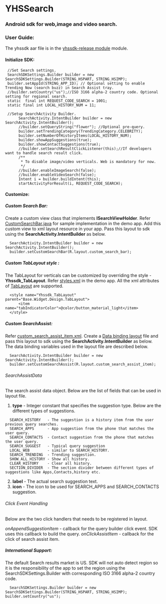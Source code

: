 # YHSSearch
### Android sdk for web,image and video search.

### User Guide:

The yhssdk aar file is in the [yhssdk-release module](./yhssdk-release) module.

#### Initialize SDK:
  ```
   //Set Search settings.
   SearchSDKSettings.Builder builder = new SearchSDKSettings.Builder(STRING_HSPART, STRING_HSIMP);
   builder.setAppId(STRING_APP_ID); // Optional setting to enable Trending Now (search buzz) in Search Assist tray.
   //builder.setCountry("us");//ISO 3166 alpha-2 country code. Optional setting for regional search.
   static  final int REQUEST_CODE_SEARCH = 1001;
   static final int LOCAL_HISTORY_NUM = 11;

   //Setup SearchActivity Builder.
        SearchActivity.IntentBuilder builder = new SearchActivity.IntentBuilder();
        //builder.setQueryString("flower"); //Optional pre-query.
        builder.setTrendingCategory(TrendingCategory.CELEBRITY);
        builder.setNumberOfHistoryItems(LOCAL_HISTORY_NUM);
        builder.showAppSuggestions(true);
        builder.showContactSuggestions(true);
        //builder.setSearchResultClickListener(this);//If developers want to handle search result click.
        /**
         * To disable image/video verticals. Web is mandatory for now.
         */
        //builder.enableImageSearch(false);
        //builder.enableVideoSearch(false);
        Intent i = builder.buildIntent(this);
        startActivityForResult(i, REQUEST_CODE_SEARCH);
  ```
#### Customize:

##### Custom Search Bar:
Create a custom view class that implements **ISearchViewHolder**.
Refer [CustomSearchBar.java](./app/src/main/java/com/yahoo/search/yhssearch/custom/CustomSearchBar.java) for sample implementation in the demo app. Add this custom view to xml layout resource in your app. Pass this layout to sdk using the **SearchActivity.IntentBuilder** as below.
  ```
    SearchActivity.IntentBuilder builder = new SearchActivity.IntentBuilder();
    builder.setCustomSearchBar(R.layout.custom_search_bar);
  ```
##### Custom TabLayout style :
The TabLayout for verticals can be customized by overriding the style - **Yhssdk_TabLayout**.
Refer [styles.xml](./app/src/main/res/values/styles.xml) in the demo app. All the xml attributes of [TabLayout](https://developer.android.com/reference/android/support/design/widget/TabLayout.html) are supported.

  ```
    <style name="Yhssdk_TabLayout" parent="Base.Widget.Design.TabLayout">
        <item name="tabIndicatorColor">@color/button_material_light</item>
    </style>
  ```
##### Custom SearchAssist:
Refer [custom_search_assist_item.xml](./app/src/main/res/layout/custom_search_assist_item.xml). Create a [Data binding layout](https://developer.android.com/topic/libraries/data-binding/index.html#data_binding_layout_files) file and pass this layout to sdk using the **SearchActivity.IntentBuilder** as below.
The data binding variables used in the layout file are described below.
  ```
    SearchActivity.IntentBuilder builder = new SearchActivity.IntentBuilder();
    builder.setCustomSearchAssist(R.layout.custom_search_assist_item);
  ```

###### SearchAssistData
The search assist data object. Below are the list of fields that can be used in layout file.

1. **type** - Integer constant that specifies the suggestion type. Below are the different types of suggestions.

  ```
    SEARCH_HISTORY   - The suggestion is a history item from the user previous query searches.
    SEARCH_APPS      - App suggestion from the phone that matches the user query.
    SEARCH_CONTACTS  - Contact suggestion from the phone that matches the user query.
    SEARCH_SUGGEST   - Typical query suggestion
    LOCAL_WEB        - similar to SEARCH_HISTORY.
    SEARCH_TRENDING  - Trending suggestion.
    SHOW_ALL_HISTORY - Show all history.
    CLEAR_HISTORY    - Clear all history.
    SECTION_DIVIDER  - The section divider between different types of suggestions like Apps,Contacts,history etc.
  ```

2. **label** - The actual search suggestion text.
3. **icon** - The icon to be used for SEARCH_APPS and SEARCH_CONTACTS suggestion.

###### Click Event Handling
Below are the two click handlers that needs to be registered in layout.

*onAppendSuggestionItem* - callback for the query builder click event. SDK uses this callback to build the query.
*onClickAssistItem* - callback for the click of search assist item.

##### International Support:
The default Search results market is US. SDK will not auto detect region so it is the responsibility of the app to set the region using the SearchSDKSettings.Builder with corresponding ISO 3166 alpha-2 country code.
   ```
     SearchSDKSettings.Builder builder = new SearchSDKSettings.Builder(STRING_HSPART, STRING_HSIMP);
   builder.setCountry("us");
   ```